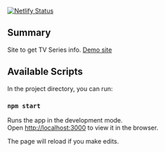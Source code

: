[![Netlify Status](https://api.netlify.com/api/v1/badges/227713d9-9451-41e6-88b1-ca1720e1b3a6/deploy-status)](https://app.netlify.com/sites/ctvee/deploys)

## Summary

Site to get TV Series info.
[Demo site](https://ctvee.netlify.com)

## Available Scripts

In the project directory, you can run:

### `npm start`

Runs the app in the development mode.<br>
Open [http://localhost:3000](http://localhost:3000) to view it in the browser.

The page will reload if you make edits.<br>
